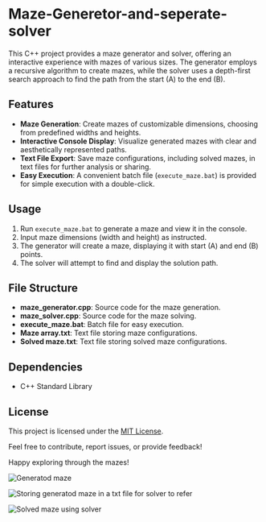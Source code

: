 # Maze-Generetor-and-seperate-solver

This C++ project provides a maze generator and solver, offering an interactive experience with mazes of various sizes. The generator employs a recursive algorithm to create mazes, while the solver uses a depth-first search approach to find the path from the start (A) to the end (B).

## Features

- **Maze Generation**: Create mazes of customizable dimensions, choosing from predefined widths and heights.
- **Interactive Console Display**: Visualize generated mazes with clear and aesthetically represented paths.
- **Text File Export**: Save maze configurations, including solved mazes, in text files for further analysis or sharing.
- **Easy Execution**: A convenient batch file (`execute_maze.bat`) is provided for simple execution with a double-click.

## Usage

1. Run `execute_maze.bat` to generate a maze and view it in the console.
2. Input maze dimensions (width and height) as instructed.
3. The generator will create a maze, displaying it with start (A) and end (B) points.
4. The solver will attempt to find and display the solution path.

## File Structure

- **maze_generator.cpp**: Source code for the maze generation.
- **maze_solver.cpp**: Source code for the maze solving.
- **execute_maze.bat**: Batch file for easy execution.
- **Maze array.txt**: Text file storing maze configurations.
- **Solved maze.txt**: Text file storing solved maze configurations.

## Dependencies

- C++ Standard Library

## License

This project is licensed under the [MIT License](LICENSE).

Feel free to contribute, report issues, or provide feedback!

Happy exploring through the mazes!


![Generatod maze](https://user-images.githubusercontent.com/95247831/200484780-d9e64b44-65d9-417f-8b99-f7b8a298b7ba.png)

![Storing generatod maze in a txt file for solver to refer](https://user-images.githubusercontent.com/95247831/200484788-b50c0f8b-7a19-49f6-9a11-aee4bbf7d82c.png)

![Solved maze using solver](https://user-images.githubusercontent.com/95247831/200484785-193b5cd5-8ebf-4148-9fa9-36133bdbdd4f.png)

